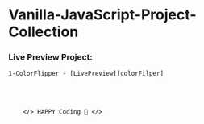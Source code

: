 # Vanilla-JavaScript-Project-Collection

### Live Preview Project:

    1-ColorFlipper - [LivePreview][colorFilper]

<br />
<br />

        </> HAPPY Coding 🤣 </>

<!-- project link -->

[colorflipper]: https://samiurrahmanmukul.github.io/Vanila-JavaScript-Project/1-ColorFlipper/
[counterproject]: https://samiurrahmanmukul.github.io/Vanila-JavaScript-Project/2-CounterProject/
[reviewsproject]: https://samiurrahmanmukul.github.io/Vanila-JavaScript-Project/3-ReviewsProject/
[navbartoggle]: https://samiurrahmanmukul.github.io/Vanila-JavaScript-Project/4-NavbarToggle/
[sidebarmenu]: https://samiurrahmanmukul.github.io/Vanila-JavaScript-Project/5-SidebarMenu/
